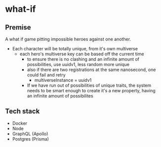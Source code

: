 # what-if

## Premise
A what if game pitting impossible heroes against one another.

- Each character will be totally unique, from it's own multiverse
    - each hero's multiverse key can be based off the current time
        - to ensure there is no clashing and an infinite amount of possibilities, 
            use uuidv1, less random more unique 
        - also if there are two registrations at the same nanosecond, one could fail and retry 
            - multiverseInstance = uuidv1
        - If we have run out of possibilities of unique traits, the system needs
            to be smart enough to create it's a new property, having an infinite amount
            of possibilites 

## Tech stack

- Docker
- Node
- GraphQL (Apollo)
- Postgres (Prisma)
